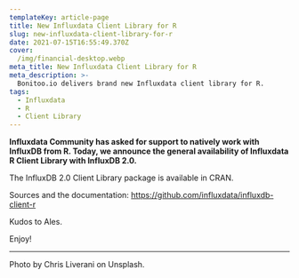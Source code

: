 ```yaml
---
templateKey: article-page
title: New Influxdata Client Library for R
slug: new-influxdata-client-library-for-r
date: 2021-07-15T16:55:49.370Z
cover:
  /img/financial-desktop.webp
meta_title: New Influxdata Client Library for R
meta_description: >-
  Bonitoo.io delivers brand new Influxdata client library for R.
tags:
  - Influxdata
  - R
  - Client Library
---
```


**Influxdata Community has asked for support to natively work with InfluxDB from R. Today, we announce the general availability of Influxdata R Client Library with InfluxDB 2.0.**

The InfluxDB 2.0 Client Library package is available in CRAN.

Sources and the documentation: <https://github.com/influxdata/influxdb-client-r>

Kudos to Ales.

Enjoy!

---

Photo by Chris Liverani on Unsplash.